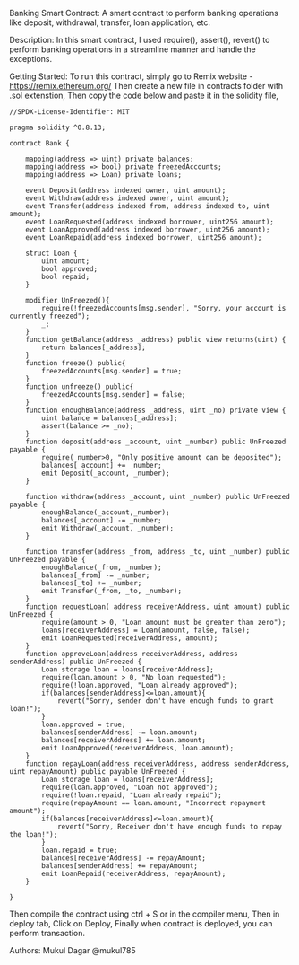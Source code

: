 Banking Smart Contract: 
  A smart contract to perform banking operations like deposit, withdrawal, transfer, loan application, etc.

Description:
  In this smart contract, I used require(), assert(), revert() to perform banking operations in a streamline manner and handle the exceptions.

Getting Started:
  To run this contract, simply go to Remix website - https://remix.ethereum.org/
  Then create a new file in contracts folder with .sol extenstion,
  Then copy the code below and paste it in the solidity file,

    //SPDX-License-Identifier: MIT

    pragma solidity ^0.8.13;
    
    contract Bank {
        
        mapping(address => uint) private balances;
        mapping(address => bool) private freezedAccounts;
        mapping(address => Loan) private loans;
    
        event Deposit(address indexed owner, uint amount);
        event Withdraw(address indexed owner, uint amount);
        event Transfer(address indexed from, address indexed to, uint amount);
        event LoanRequested(address indexed borrower, uint256 amount);
        event LoanApproved(address indexed borrower, uint256 amount);
        event LoanRepaid(address indexed borrower, uint256 amount);
    
        struct Loan {
            uint amount;
            bool approved;
            bool repaid;
        }
    
        modifier UnFreezed(){
            require(!freezedAccounts[msg.sender], "Sorry, your account is currently freezed");
            _;
        }
        function getBalance(address _address) public view returns(uint) {
            return balances[_address];
        } 
        function freeze() public{
            freezedAccounts[msg.sender] = true;
        }
        function unfreeze() public{
            freezedAccounts[msg.sender] = false;
        }
        function enoughBalance(address _address, uint _no) private view {
            uint balance = balances[_address];
            assert(balance >= _no);
        }
        function deposit(address _account, uint _number) public UnFreezed payable {
            require(_number>0, "Only positive amount can be deposited");
            balances[_account] += _number;
            emit Deposit(_account, _number);
        }
    
        function withdraw(address _account, uint _number) public UnFreezed payable {
            enoughBalance(_account,_number);
            balances[_account] -= _number;
            emit Withdraw(_account, _number);
        }
    
        function transfer(address _from, address _to, uint _number) public UnFreezed payable {
            enoughBalance(_from, _number);
            balances[_from] -= _number;
            balances[_to] += _number;
            emit Transfer(_from, _to, _number);
        }
        function requestLoan( address receiverAddress, uint amount) public UnFreezed {
            require(amount > 0, "Loan amount must be greater than zero");
            loans[receiverAddress] = Loan(amount, false, false);
            emit LoanRequested(receiverAddress, amount);
        }
        function approveLoan(address receiverAddress, address senderAddress) public UnFreezed {
            Loan storage loan = loans[receiverAddress];
            require(loan.amount > 0, "No loan requested");
            require(!loan.approved, "Loan already approved");
            if(balances[senderAddress]<=loan.amount){
                revert("Sorry, sender don't have enough funds to grant loan!");
            }
            loan.approved = true;
            balances[senderAddress] -= loan.amount;
            balances[receiverAddress] += loan.amount;
            emit LoanApproved(receiverAddress, loan.amount);
        }
        function repayLoan(address receiverAddress, address senderAddress, uint repayAmount) public payable UnFreezed {
            Loan storage loan = loans[receiverAddress];
            require(loan.approved, "Loan not approved");
            require(!loan.repaid, "Loan already repaid");
            require(repayAmount == loan.amount, "Incorrect repayment amount");
            if(balances[receiverAddress]<=loan.amount){
                revert("Sorry, Receiver don't have enough funds to repay the loan!");
            }
            loan.repaid = true;
            balances[receiverAddress] -= repayAmount;
            balances[senderAddress] += repayAmount;
            emit LoanRepaid(receiverAddress, repayAmount);
        }
        
    }

  Then compile the contract using ctrl + S or in the compiler menu,
  Then in deploy tab, Click on Deploy,
  Finally when contract is deployed, you can perform transaction.

Authors:
Mukul Dagar
@mukul785

